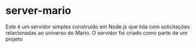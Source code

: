 # server-mario
Este é um servidor simples construído em Node.js que lida com solicitações relacionadas ao universo do Mario. O servidor foi criado como parte de um projeto
